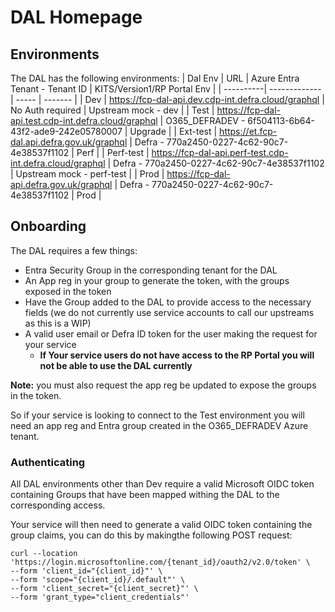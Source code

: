 # DAL Homepage

## Environments

The DAL has the following environments:
| Dal Env | URL | Azure Entra Tenant - Tenant ID | KITS/Version1/RP Portal Env |
| ----------| ------------- | ----- | ------- |
| Dev | https://fcp-dal-api.dev.cdp-int.defra.cloud/graphql | No Auth required | Upstream mock - dev |
| Test | https://fcp-dal-api.test.cdp-int.defra.cloud/graphql | O365_DEFRADEV - 6f504113-6b64-43f2-ade9-242e05780007 | Upgrade |
| Ext-test | https://et.fcp-dal.api.defra.gov.uk/graphql | Defra - 770a2450-0227-4c62-90c7-4e38537f1102 | Perf |
| Perf-test | https://fcp-dal-api.perf-test.cdp-int.defra.cloud/graphql | Defra - 770a2450-0227-4c62-90c7-4e38537f1102 | Upstream mock - perf-test |
| Prod | https://fcp-dal-api.defra.gov.uk/graphql | Defra - 770a2450-0227-4c62-90c7-4e38537f1102 | Prod |

## Onboarding

The DAL requires a few things:

- Entra Security Group in the corresponding tenant for the DAL
- An App reg in your group to generate the token, with the groups exposed in the token
- Have the Group added to the DAL to provide access to the necessary fields (we do not currently use service accounts to call our upstreams as this is a WIP)
- A valid user email or Defra ID token for the user making the request for your service
  - **If Your service users do not have access to the RP Portal you will not be able to use the DAL currently**

**Note:** you must also request the app reg be updated to expose the groups in the token.

So if your service is looking to connect to the Test environment you will need an app reg and Entra group created in the O365_DEFRADEV Azure tenant.

### Authenticating

All DAL environments other than Dev require a valid Microsoft OIDC token containing Groups that have been mapped withing the DAL to the corresponding access.

Your service will then need to generate a valid OIDC token containing the group claims,
you can do this by makingthe following POST request:

```
curl --location 'https://login.microsoftonline.com/{tenant_id}/oauth2/v2.0/token' \
--form 'client_id="{client_id}"' \
--form 'scope="{client_id}/.default"' \
--form 'client_secret="{client_secret}"' \
--form 'grant_type="client_credentials"'
```

